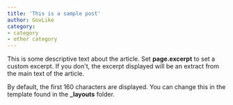 ```yaml
---
title: 'This is a sample post'
author: GovLike
category:
- category
- other category
---
```


This is some descriptive text about the article. Set **page.excerpt** to set a custom excerpt. If you don't, the excerpt displayed will be an extract from the main text of the article. 

By default, the first 160 characters are displayed. You can change this in the template found in the **_layouts** folder. 